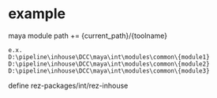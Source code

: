 # example

maya module path += {current_path}/{toolname}

```
e.x.
D:\pipeline\inhouse\DCC\maya\int\modules\common\{module1}
D:\pipeline\inhouse\DCC\maya\int\modules\common\{module2}
D:\pipeline\inhouse\DCC\maya\int\modules\common\{module3}
```

define rez-packages/int/rez-inhouse